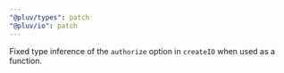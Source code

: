 ```yaml
---
"@pluv/types": patch
"@pluv/io": patch
---
```


Fixed type inference of the `authorize` option in `createIO` when used as a function.
